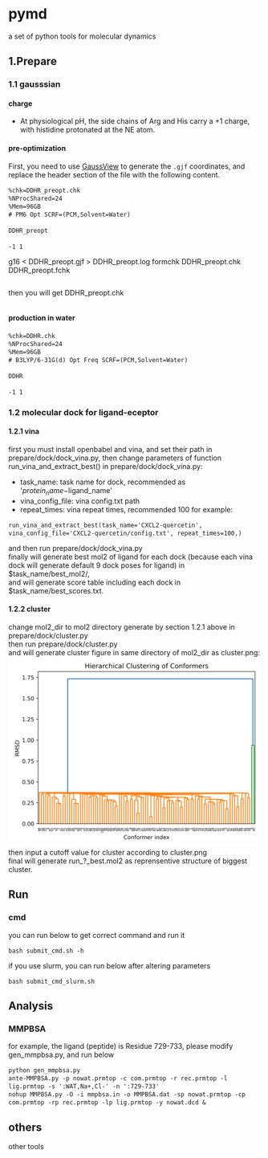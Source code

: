 
# pymd
a set of python tools for molecular dynamics
## 1.Prepare

### 1.1 gausssian

#### charge
* At physiological pH, the side chains of Arg and His carry a +1 charge, with histidine protonated at the NE atom.

#### pre-optimization
First, you need to use [GaussView](https://gaussian.com/gaussview6/) to generate the `.gjf` coordinates, and replace the header section of the file with the following content.
```
%chk=DDHR_preopt.chk
%NProcShared=24
%Mem=96GB
# PM6 Opt SCRF=(PCM,Solvent=Water)

DDHR_preopt

-1 1
```
g16 < DDHR_preopt.gjf > DDHR_preopt.log
formchk DDHR_preopt.chk DDHR_preopt.fchk
```

```
then you will get DDHR_preopt.chk
```

```
#### production in water
```
%chk=DDHR.chk
%NProcShared=24
%Mem=96GB
# B3LYP/6-31G(d) Opt Freq SCRF=(PCM,Solvent=Water)

DDHR

-1 1
```



### 1.2 molecular dock for ligand-eceptor
#### 1.2.1 vina 

first you must install openbabel and vina, and set their path in prepare/dock/dock_vina.py,
then change parameters of function run_vina_and_extract_best() in prepare/dock/dock_vina.py:  
* task_name: task name for dock, recommended as '$protein_name-$ligand_name'
* vina_config_file: vina config.txt path
* repeat_times: vina repeat times, recommended 100
for example:
```
run_vina_and_extract_best(task_name='CXCL2-quercetin', vina_config_file='CXCL2-quercetin/config.txt', repeat_times=100,)
```
and then run prepare/dock/dock_vina.py  
finally will generate best mol2 of ligand for each dock (because each vina dock will generate default 9 dock poses for ligand) in $task_name/best_mol2/,  
and will generate score table including each dock in $task_name/best_scores.txt.

#### 1.2.2 cluster
change mol2_dir to mol2 directory generate by section 1.2.1 above in prepare/dock/cluster.py  
then run prepare/dock/cluster.py  
and will generate cluster figure in same directory of mol2_dir as cluster.png:
![clutser.png](/prepare/dock/cluster.png)
then input a cutoff value for cluster according to cluster.png  
final will generate run_?_best.mol2 as reprensentive structure of biggest cluster.


## Run

### cmd 

you can run below to get correct command and run it
```
bash submit_cmd.sh -h
```
if you use slurm, you can run below after altering parameters
```
bash submit_cmd_slurm.sh
```



## Analysis

### MMPBSA

for example, the ligand (peptide) is Residue 729-733, please modify gen_mmpbsa.py, and run below
```
python gen_mmpbsa.py
ante-MMPBSA.py -p nowat.prmtop -c com.prmtop -r rec.prmtop -l lig.prmtop -s ':WAT,Na+,Cl-' -n ':729-733' 
nohup MMPBSA.py -O -i mmpbsa.in -o MMPBSA.dat -sp nowat.prmtop -cp com.prmtop -rp rec.prmtop -lp lig.prmtop -y nowat.dcd &
```

## others
other tools

